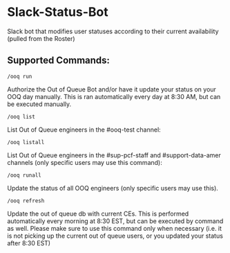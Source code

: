 # Slack-Status-Bot
Slack bot that modifies user statuses according to their current availability (pulled from the Roster)

## Supported Commands:


```
/ooq run
```
Authorize the Out of Queue Bot and/or have it update your status on your OOQ day manually. This is ran automatically every day at 8:30 AM, but can be executed manually.

```
/ooq list
```
List Out of Queue engineers in the #ooq-test channel:


```
/ooq listall
```
List Out of Queue engineers in the #sup-pcf-staff and #support-data-amer channels (only specific users may use this command):


```
/ooq runall
```
Update the status of all OOQ engineers (only specific users may use this).


```
/ooq refresh
```

Update the out of queue db with current CEs. This is performed automatically every morning at 8:30 EST, but can be executed by command as well. Please make sure to use this command only when necessary (i.e. it is not picking up the current out of queue users, or you updated your status after 8:30 EST)
